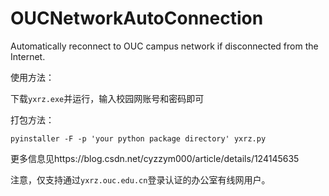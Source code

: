 # OUCNetworkAutoConnection
Automatically reconnect to OUC campus network if disconnected from the Internet.

使用方法：

下载`yxrz.exe`并运行，输入校园网账号和密码即可

打包方法：

`pyinstaller -F -p 'your python package directory' yxrz.py`

更多信息见https://blog.csdn.net/cyzzym000/article/details/124145635

注意，仅支持通过`yxrz.ouc.edu.cn`登录认证的办公室有线网用户。
